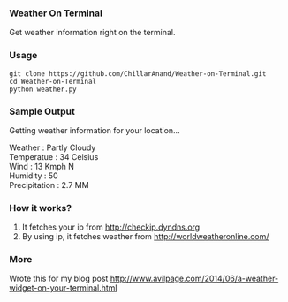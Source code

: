 ### Weather On Terminal
Get weather information right on the terminal.


 
### Usage
    git clone https://github.com/ChillarAnand/Weather-on-Terminal.git
    cd Weather-on-Terminal
    python weather.py



### Sample Output

Getting weather information for your location...

Weather : Partly Cloudy   
Temperatue : 34 Celsius  
Wind : 13 Kmph N   
Humidity : 50   
Precipitation : 2.7 MM  



### How it works?
1. It fetches your ip from  http://checkip.dyndns.org
2. By using ip, it fetches weather from http://worldweatheronline.com/


### More
Wrote this for my blog post http://www.avilpage.com/2014/06/a-weather-widget-on-your-terminal.html
